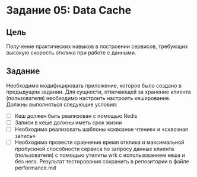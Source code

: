 # Задание 05: Data Cache
## Цель
Получение практических навыков в построении сервисов, требующих высокую
скорость отклика при работе с данными.
## Задание
Необходимо модифицировать приложение, которое было создано в предыдущем
задании. Для сущности, отвечающей за хранение клиента (пользователя) необходимо
настроить настроить кеширование.
Должны выполняться следующие условия:
- [ ] Кеш должен быть реализован с помощью Redis
- [ ] Записи в кеше должны иметь срок жизни
- [ ] Необходимо реализовать шаблоны «сквозное чтение» и «сквозная
запись»
- [ ] Необходимо провести сравнение время отклика и максимальной
пропускной способности сервиса по запросу данных клиента
(пользователя) с помощью утилиты wrk с использованием кеша и без
него. Результат тестирования сохранить в репозитории в файле
performance.md
